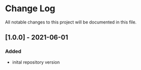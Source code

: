 # Change Log
All notable changes to this project will be documented in this file.

## [1.0.0] - 2021-06-01
### Added
- inital repository version
